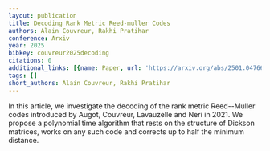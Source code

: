 ```yaml
---
layout: publication
title: Decoding Rank Metric Reed-muller Codes
authors: Alain Couvreur, Rakhi Pratihar
conference: Arxiv
year: 2025
bibkey: couvreur2025decoding
citations: 0
additional_links: [{name: Paper, url: 'https://arxiv.org/abs/2501.04766'}]
tags: []
short_authors: Alain Couvreur, Rakhi Pratihar
---
```

In this article, we investigate the decoding of the rank metric Reed--Muller
codes introduced by Augot, Couvreur, Lavauzelle and Neri in 2021. We propose a
polynomial time algorithm that rests on the structure of Dickson matrices,
works on any such code and corrects up to half the minimum distance.